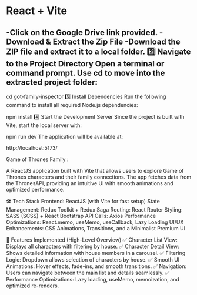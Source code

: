 # React + Vite

-Click on the Google Drive link provided.
-Download & Extract the Zip File
-Download the ZIP file and extract it to a local folder.
2️⃣ Navigate to the Project Directory
Open a terminal or command prompt.
Use cd to move into the extracted project folder:
-
cd got-family-inspector
3️⃣ Install Dependencies
Run the following command to install all required Node.js dependencies:

npm install
4️⃣ Start the Development Server
Since the project is built with Vite, start the local server with:

npm run dev
The application will be available at:

http://localhost:5173/

Game of Thrones Family :

A ReactJS application built with Vite that allows users to explore Game of Thrones characters and their family connections. The app fetches data from the ThronesAPI, providing an intuitive UI with smooth animations and optimized performance.

🛠 Tech Stack
Frontend: ReactJS (with Vite for fast setup)
State Management: Redux Toolkit + Redux Saga
Routing: React Router
Styling: SASS (SCSS) + React Bootstrap
API Calls: Axios
Performance Optimizations: React.memo, useMemo, useCallback, Lazy Loading
UI/UX Enhancements: CSS Animations, Transitions, and a Minimalist Premium UI

📌 Features Implemented (High-Level Overview)
✅ Character List View: Displays all characters with filtering by house.
✅ Character Detail View: Shows detailed information with house members in a carousel.
✅ Filtering Logic: Dropdown allows selection of characters by house.
✅ Smooth UI Animations: Hover effects, fade-ins, and smooth transitions.
✅ Navigation: Users can navigate between the main list and details seamlessly.
✅ Performance Optimizations: Lazy loading, useMemo, memoization, and optimized re-renders.
